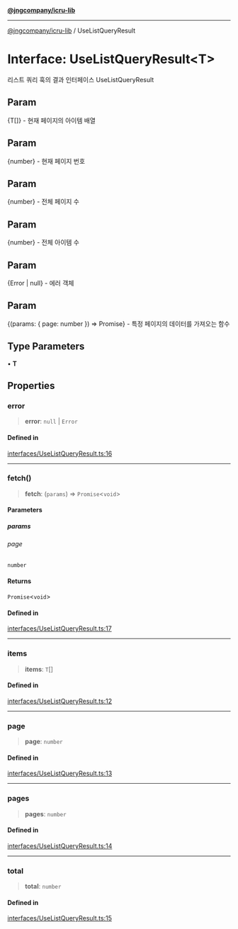 [**@jngcompany/icru-lib**](../README.md)

***

[@jngcompany/icru-lib](../globals.md) / UseListQueryResult

# Interface: UseListQueryResult\<T\>

리스트 쿼리 훅의 결과 인터페이스
 UseListQueryResult

## Param

{T[]} - 현재 페이지의 아이템 배열

## Param

{number} - 현재 페이지 번호

## Param

{number} - 전체 페이지 수

## Param

{number} - 전체 아이템 수

## Param

{Error | null} - 에러 객체

## Param

{(params: { page: number }) => Promise<void>} - 특정 페이지의 데이터를 가져오는 함수

## Type Parameters

• **T**

## Properties

### error

> **error**: `null` \| `Error`

#### Defined in

[interfaces/UseListQueryResult.ts:16](https://github.com/jngcompany/icru-lib/blob/cee5a8006a4970de6269ef7414374f6c7339529e/src/interfaces/UseListQueryResult.ts#L16)

***

### fetch()

> **fetch**: (`params`) => `Promise`\<`void`\>

#### Parameters

##### params

###### page

`number`

#### Returns

`Promise`\<`void`\>

#### Defined in

[interfaces/UseListQueryResult.ts:17](https://github.com/jngcompany/icru-lib/blob/cee5a8006a4970de6269ef7414374f6c7339529e/src/interfaces/UseListQueryResult.ts#L17)

***

### items

> **items**: `T`[]

#### Defined in

[interfaces/UseListQueryResult.ts:12](https://github.com/jngcompany/icru-lib/blob/cee5a8006a4970de6269ef7414374f6c7339529e/src/interfaces/UseListQueryResult.ts#L12)

***

### page

> **page**: `number`

#### Defined in

[interfaces/UseListQueryResult.ts:13](https://github.com/jngcompany/icru-lib/blob/cee5a8006a4970de6269ef7414374f6c7339529e/src/interfaces/UseListQueryResult.ts#L13)

***

### pages

> **pages**: `number`

#### Defined in

[interfaces/UseListQueryResult.ts:14](https://github.com/jngcompany/icru-lib/blob/cee5a8006a4970de6269ef7414374f6c7339529e/src/interfaces/UseListQueryResult.ts#L14)

***

### total

> **total**: `number`

#### Defined in

[interfaces/UseListQueryResult.ts:15](https://github.com/jngcompany/icru-lib/blob/cee5a8006a4970de6269ef7414374f6c7339529e/src/interfaces/UseListQueryResult.ts#L15)
